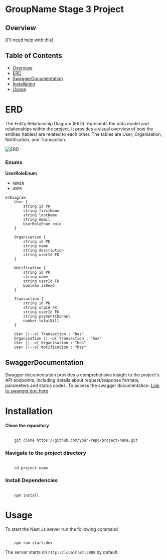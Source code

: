 # GroupName Stage 3 Project

## Overview

[I'll need help with this]

## Table of Contents

- [Overview](#overview)
- [ERD](#erd)
- [SwaggerDocumentation](#swaggerdocumentation)
- [Installation](#installation)
- [Usage](#usage)

# ERD

The Entity Relationship Diagram (ERD) represents the data model and relationships within the project. It provides a visual overview of how the entities (tables) are related to each other. The tables are User, Organisation, Notification, and Transaction.

![ERD](path/to/your/ERD/image.png)

### Enums

**UserRoleEnum**

- `ADMIN`
- `USER`

```mermaid
erDiagram
    User {
        string id PK
        string firstName
        string lastName
        string email
        UserRoleEnum role
    }

    Organisation {
        string id PK
        string name
        string description
        string userId FK
    }

    Notification {
        string id PK
        string name
        string userId FK
        boolean isRead
    }

    Transaction {
        string id PK
        string orgId FK
        string userId FK
        string paymentChannel
        number totalBill
    }

    User ||--o{ Transaction : "has"
    Organisation ||--o{ Transaction : "has"
    User ||--o{ Organisation : "has"
    User ||--o{ Notification : "has"
```

## SwaggerDocumentation

Swagger documentation provides a comprehensive insight to the project's API endpoints, including details about request/response formats, parameters and status codes.
To access the swagger documentation:
[Link to swagger doc here](Link)

# Installation

#### Clone the repository

```

    git clone https://github.com/your-repo/project-name.git

```

### Navigate to the project directory

```

    cd project-name

```

### Install Dependencies

```

    npm install

```

# Usage

To start the Nest Js server run the following command

```

    npm run start:dev

```

The server starts on `http://localhost:3008` by default.

```

```
